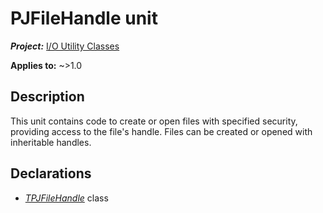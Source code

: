 # PJFileHandle unit

***Project:*** [I/O Utility Classes](../API.md)

**Applies to:** ~>1.0

## Description

This unit contains code to create or open files with specified security, providing access to the file's handle. Files can be created or opened with inheritable handles.

## Declarations

* [_TPJFileHandle_](./TPJFileHandle.md) class
